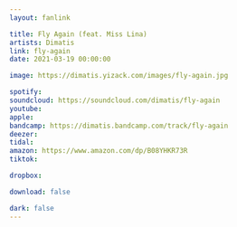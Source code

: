 ```yaml
---
layout: fanlink

title: Fly Again (feat. Miss Lina)
artists: Dimatis
link: fly-again
date: 2021-03-19 00:00:00

image: https://dimatis.yizack.com/images/fly-again.jpg

spotify: 
soundcloud: https://soundcloud.com/dimatis/fly-again
youtube: 
apple: 
bandcamp: https://dimatis.bandcamp.com/track/fly-again
deezer: 
tidal: 
amazon: https://www.amazon.com/dp/B08YHKR73R
tiktok: 

dropbox: 

download: false

dark: false
---
```

